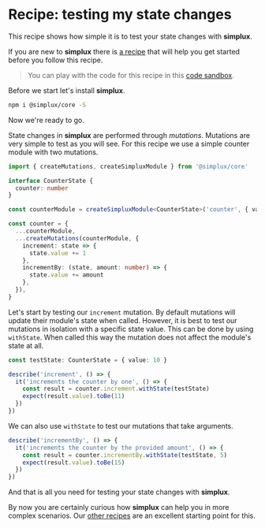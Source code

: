 # Recipe: testing my state changes

This recipe shows how simple it is to test your state changes with **simplux**.

If you are new to **simplux** there is [a recipe](../getting-started#readme) that will help you get started before you follow this recipe.

> You can play with the code for this recipe in this [code sandbox](https://codesandbox.io/s/github/MrWolfZ/simplux/tree/master/recipes/basics/testing-state-changes).

Before we start let's install **simplux**.

```sh
npm i @simplux/core -S
```

Now we're ready to go.

State changes in **simplux** are performed through _mutations_. Mutations are very simple to test as you will see. For this recipe we use a simple counter module with two mutations.

```ts
import { createMutations, createSimpluxModule } from '@simplux/core'

interface CounterState {
  counter: number
}

const counterModule = createSimpluxModule<CounterState>('counter', { value: 0 })

const counter = {
  ...counterModule,
  ...createMutations(counterModule, {
    increment: state => {
      state.value += 1
    },
    incrementBy: (state, amount: number) => {
      state.value += amount
    },
  }),
}
```

Let's start by testing our `increment` mutation. By default mutations will update their module's state when called. However, it is best to test our mutations in isolation with a specific state value. This can be done by using `withState`. When called this way the mutation does not affect the module's state at all.

```ts
const testState: CounterState = { value: 10 }

describe('increment', () => {
  it('increments the counter by one', () => {
    const result = counter.increment.withState(testState)
    expect(result.value).toBe(11)
  })
})
```

We can also use `withState` to test our mutations that take arguments.

```ts
describe('incrementBy', () => {
  it('increments the counter by the provided amount', () => {
    const result = counter.incrementBy.withState(testState, 5)
    expect(result.value).toBe(15)
  })
})
```

And that is all you need for testing your state changes with **simplux**.

By now you are certainly curious how **simplux** can help you in more complex scenarios. Our [other recipes](../../../../..#recipes) are an excellent starting point for this.
